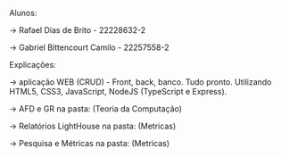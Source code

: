 Alunos:

->  Rafael Dias de Brito - 22228632-2

->  Gabriel Bittencourt Camilo - 22257558-2

Explicações:

->  aplicação WEB (CRUD) - Front, back, banco. Tudo pronto. Utilizando HTML5, CSS3, JavaScript, NodeJS (TypeScript e Express).

->  AFD e GR na pasta: (Teoria da Computação)

->  Relatórios LightHouse na pasta: (Metricas)

->  Pesquisa e Métricas na pasta: (Metricas)
